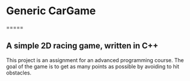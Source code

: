 # Generic CarGame
=====
## A simple 2D racing game, written in C++
This project is an assignment for an advanced programming course.
The goal of the game is to get as many points as possible by avoiding to hit obstacles.

